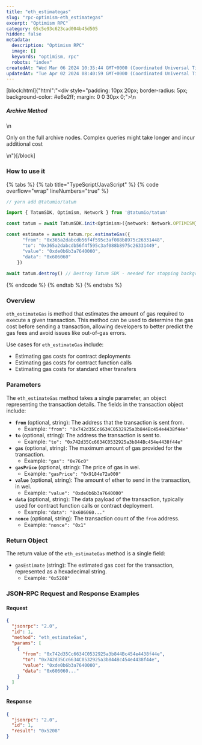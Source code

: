```yaml
---
title: "eth_estimategas"
slug: "rpc-optimism-eth_estimategas"
excerpt: "Optimism RPC"
category: 65c5e93c623cad004b45d505
hidden: false
metadata: 
  description: "Optimism RPC"
  image: []
  keywords: "optimism, rpc"
  robots: "index"
createdAt: "Wed Mar 06 2024 10:35:44 GMT+0000 (Coordinated Universal Time)"
updatedAt: "Tue Apr 02 2024 08:40:59 GMT+0000 (Coordinated Universal Time)"
---
```

[block:html]{"html":"<div style=\"padding: 10px 20px; border-radius: 5px; background-color: #e6e2ff; margin: 0 0 30px 0;\">\n  <h5>Archive Method</h5>\n  <p>Only on the full archive nodes. Complex queries might take longer and incur additional cost</p>\n</div>"}[/block]

### How to use it

{% tabs %}
{% tab title="TypeScript/JavaScript" %}
{% code overflow="wrap" lineNumbers="true" %}
```typescript
// yarn add @tatumio/tatum

import { TatumSDK, Optimism, Network } from '@tatumio/tatum'

const tatum = await TatumSDK.init<Optimism>({network: Network.OPTIMISM})

const estimate = await tatum.rpc.estimateGas({
      "from": "0x365a2dabcdb56f4f595c3af088b8975c26331448",
      "to": "0x365a2dabcdb56f4f595c3af088b8975c26331449",
      "value": "0xde0b6b3a7640000",
      "data": "0x606060"
    })
    
await tatum.destroy() // Destroy Tatum SDK - needed for stopping background jobs
```
{% endcode %}
{% endtab %}
{% endtabs %}

### Overview

`eth_estimateGas` is method that estimates the amount of gas required to execute a given transaction. This method can be used to determine the gas cost before sending a transaction, allowing developers to better predict the gas fees and avoid issues like out-of-gas errors.

Use cases for `eth_estimateGas` include:

* Estimating gas costs for contract deployments
* Estimating gas costs for contract function calls
* Estimating gas costs for standard ether transfers

### Parameters

The `eth_estimateGas` method takes a single parameter, an object representing the transaction details. The fields in the transaction object include:

* **`from`** (optional, string): The address that the transaction is sent from.
  * Example: `"from": "0x742d35Cc6634C0532925a3b844Bc454e4438f44e"`
* **`to`** (optional, string): The address the transaction is sent to.
  * Example: `"to": "0x742d35Cc6634C0532925a3b844Bc454e4438f44e"`
* **`gas`** (optional, string): The maximum amount of gas provided for the transaction.
  * Example: `"gas": "0x76c0"`
* **`gasPrice`** (optional, string): The price of gas in wei.
  * Example: `"gasPrice": "0x9184e72a000"`
* **`value`** (optional, string): The amount of ether to send in the transaction, in wei.
  * Example: `"value": "0xde0b6b3a7640000"`
* **`data`** (optional, string): The data payload of the transaction, typically used for contract function calls or contract deployment.
  * Example: `"data": "0x606060..."`
* **`nonce`** (optional, string): The transaction count of the `from` address.
  * Example: `"nonce": "0x1"`

### Return Object

The return value of the `eth_estimateGas` method is a single field:

* `gasEstimate` (string): The estimated gas cost for the transaction, represented as a hexadecimal string.
  * Example: `"0x5208"`

### JSON-RPC Request and Response Examples

#### Request

```json
{
  "jsonrpc": "2.0",
  "id": 1,
  "method": "eth_estimateGas",
  "params": [
    {
      "from": "0x742d35Cc6634C0532925a3b844Bc454e4438f44e",
      "to": "0x742d35Cc6634C0532925a3b844Bc454e4438f44e",
      "value": "0xde0b6b3a7640000",
      "data": "0x606060..."
    }
  ]
}
```

#### Response

```json
{
  "jsonrpc": "2.0",
  "id": 1,
  "result": "0x5208"
}
```
